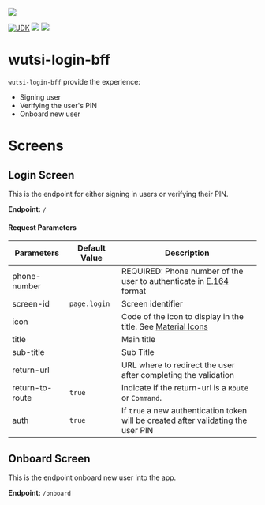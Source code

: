[![](https://github.com/wutsi/wutsi-login-bff/actions/workflows/master.yml/badge.svg)](https://github.com/wutsi/wutsi-login-bff/actions/workflows/master.yml)

[![JDK](https://img.shields.io/badge/jdk-11-brightgreen.svg)](https://jdk.java.net/11/)
[![](https://img.shields.io/badge/maven-3.6-brightgreen.svg)](https://maven.apache.org/download.cgi)
![](https://img.shields.io/badge/language-kotlin-blue.svg)

# wutsi-login-bff

`wutsi-login-bff` provide the experience:

- Signing user
- Verifying the user's PIN
- Onboard new user

# Screens

## Login Screen

This is the endpoint for either signing in users or verifying their PIN.

**Endpoint:** `/`

#### Request Parameters

| Parameters      | Default Value | Description                                                                                                                                                 |
|-----------------|---------------|-------------------------------------------------------------------------------------------------------------------------------------------------------------|
| phone-number    |               | REQUIRED: Phone number of the user to authenticate in [E.164](https://en.wikipedia.org/wiki/E.164) format                                                   |
| screen-id       | `page.login`  | Screen identifier                                                                                                                                           |
| icon            |               | Code of the icon to display in the title. See [Material Icons](https://github.com/flutter/flutter/blob/master/packages/flutter/lib/src/material/icons.dart) |
| title           |               | Main title                                                                                                                                                  |
| sub-title       |               | Sub Title                                                                                                                                                   |
| return-url      |               | URL where to redirect the user after completing the validation                                                                                              |
| return-to-route | `true`        | Indicate if the return-url is a `Route` or `Command`.                                                                                                       |
| auth            | `true`        | If `true` a new authentication token will be created after validating the user PIN                                                                          |

## Onboard Screen

This is the endpoint onboard new user into the app.

**Endpoint:** `/onboard`
